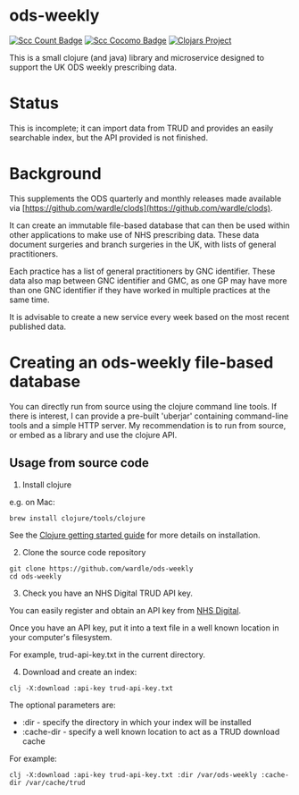 # ods-weekly

[![Scc Count Badge](https://sloc.xyz/github/wardle/ods-weekly)](https://github.com/wardle/ods-weekly/)
[![Scc Cocomo Badge](https://sloc.xyz/github/wardle/ods-weekly?category=cocomo&avg-wage=100000)](https://github.com/wardle/ods-weekly/)
[![Clojars Project](https://img.shields.io/clojars/v/com.eldrix/ods-weekly.svg)](https://clojars.org/com.eldrix/ods-weekly)

This is a small clojure (and java) library and microservice designed to support the UK ODS weekly prescribing data.

# Status

This is incomplete; it can import data from TRUD and provides an easily searchable index, but the API
provided is not finished.

# Background

This supplements the ODS quarterly and monthly releases made available via [https://github.com/wardle/clods](https://github.com/wardle/clods).

It can create an immutable file-based database that can then be used within other applications to make use of NHS
prescribing data. These data document surgeries and branch surgeries in the UK, with lists of general practitioners.

Each practice has a list of general practitioners by GNC identifier. These data
also map between GNC identifier and GMC, as one GP may have more than one GNC
identifier if they have worked in multiple practices at the same time.

It is advisable to create a new service every week based on the most recent published data. 

# Creating an ods-weekly file-based database

You can directly run from source using the clojure command line tools.
If there is interest, I can provide a pre-built 'uberjar' containing 
command-line tools and a simple HTTP server. My recommendation is to run from
source, or embed as a library and use the clojure API.

## Usage from source code

1. Install clojure

e.g. on Mac:
```shell
brew install clojure/tools/clojure
```

See the [Clojure getting started guide](https://clojure.org/guides/getting_started) for more details on installation.

2. Clone the source code repository

```shell
git clone https://github.com/wardle/ods-weekly
cd ods-weekly
```

3. Check you have an NHS Digital TRUD API key. 

You can easily register and obtain an API key from [NHS Digital](https://isd.digital.nhs.uk/trud/users/guest/filters/0/api).

Once you have an API key, put it into a text file in a well known location in your computer's filesystem.

For example, trud-api-key.txt in the current directory.

4. Download and create an index:

```shell
clj -X:download :api-key trud-api-key.txt
```

The optional parameters are:

- :dir - specify the directory in which your index will be installed
- :cache-dir - specify a well known location to act as a TRUD download cache

For example:

```shell
clj -X:download :api-key trud-api-key.txt :dir /var/ods-weekly :cache-dir /var/cache/trud
```


